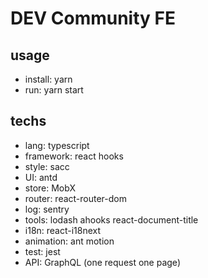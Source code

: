 <!--
 * @Descripttion: Readme doc
 * @version: 1.0.0
 * @Author: wuqingshan
 * @Date: 2020-07-21 16:17:07
 * @LastEditors: wuqingshan
 * @LastEditTime: 2020-08-26 13:33:55
-->

# DEV Community FE

## usage

- install: yarn
- run: yarn start

## techs

- lang: typescript
- framework: react hooks
- style: sacc
- UI: antd
- store: MobX
- router: react-router-dom
- log: sentry
- tools: lodash ahooks react-document-title
- i18n: react-i18next
- animation: ant motion
- test: jest
- API: GraphQL (one request one page)
